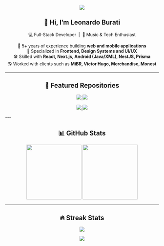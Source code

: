 <p align="center">
  <img src="https://capsule-render.vercel.app/api?type=waving&color=0d1117,1f2937,4169e1&height=200&section=header&text=Leonardo%20Burati&fontSize=40&fontAlignY=35&animation=fadeIn&fontColor=e6edf3" />
</p>

<h2 align="center">👋 Hi, I’m Leonardo Burati</h2>
<p align="center">
  💻 Full-Stack Developer &nbsp;|&nbsp; 🎸 Music & Tech Enthusiast  
</p>

<p align="center">
  🚀 5+ years of experience building <b>web and mobile applications</b><br/>
  🎨 Specialized in <b>Frontend, Design Systems and UI/UX</b><br/>
  🛠 Skilled with <b>React, Next.js, Android (Java/XML), NestJS, Prisma</b><br/>
  🌎 Worked with clients such as <b>MiBR, Victor Hugo, Merchandise, Monest</b>
</p>

---

<h2 align="center">📌 Featured Repositories</h2>

<p align="center">
<a href="https://github.com/Buratii/react-tooltip-guide">
  <img src="https://github-readme-stats.vercel.app/api/pin/?username=Buratii&repo=react-tooltip-guide&title_color=00bcd4&text_color=e6edf3&icon_color=4169e1&bg_color=0d1117&border_color=30363d&cache_seconds=14400&v=2" />
</a>
<a href="https://github.com/Buratii/game-analytics">
  <img src="https://github-readme-stats.vercel.app/api/pin/?username=Buratii&repo=game-analytics&title_color=00bcd4&text_color=e6edf3&icon_color=4169e1&bg_color=0d1117&border_color=30363d&cache_seconds=14400&v=2" />
</a>
</p>

<p align="center">
  <a href="https://github.com/Buratii/payflow">
    <img src="https://github-readme-stats.vercel.app/api/pin/?username=Buratii&repo=payflow&title_color=00bcd4&text_color=e6edf3&icon_color=4169e1&bg_color=0d1117&border_color=30363d" />
  </a>
  <a href="https://github.com/Buratii/electron_tooltips">
    <img src="https://github-readme-stats.vercel.app/api/pin/?username=Buratii&repo=electron_tooltips&title_color=00bcd4&text_color=e6edf3&icon_color=4169e1&bg_color=0d1117&border_color=30363d" />
  </a>
</p>
---

<h2 align="center">📊 GitHub Stats</h2>
<p align="center">
  <img height="180em" src="https://github-readme-stats.vercel.app/api?username=Buratii&show_icons=true&title_color=00bcd4&text_color=e6edf3&icon_color=4169e1&bg_color=0d1117&border_color=30363d" />
  <img height="180em" src="https://github-readme-stats.vercel.app/api/top-langs/?username=Buratii&layout=compact&title_color=00bcd4&text_color=e6edf3&bg_color=0d1117&border_color=30363d" />
</p>

---

<h2 align="center">🔥 Streak Stats</h2>
<p align="center">
  <img src="https://streak-stats.demolab.com?user=Buratii&background=0d1117&border=30363d&ring=4169e1&fire=4169e1&currStreakLabel=00bcd4&sideLabels=e6edf3&currStreakNum=4169e1&sideNums=00bcd4&dates=8b949e" />
</p>

<p align="center">
  <img src="https://capsule-render.vercel.app/api?type=waving&color=0d1117,1f2937,4169e1&height=120&section=footer"/>
</p>
